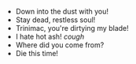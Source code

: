 - Down into the dust with you!
- Stay dead, restless soul!
- Trinimac, you're dirtying my blade!
- I hate hot ash! *cough*
- Where did you come from?
- Die this time!
